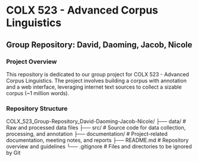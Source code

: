 # COLX 523 - Advanced Corpus Linguistics
## Group Repository: David, Daoming, Jacob, Nicole
### **Project Overview**
This repository is dedicated to our group project for COLX 523 - Advanced Corpus Linguistics. The project involves building a corpus with annotation and a web interface, leveraging internet text sources to collect a sizable corpus (~1 million words).
### **Repository Structure**
COLX_523_Group-Repository_David-Daoming-Jacob-Nicole/
├── data/                # Raw and processed data files
├── src/                 # Source code for data collection, processing, and annotation
├── documentation/       # Project-related documentation, meeting notes, and reports
├── README.md            # Repository overview and guidelines
└── .gitignore           # Files and directories to be ignored by Git
